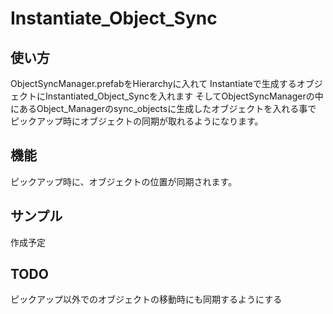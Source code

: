 # Instantiate_Object_Sync
## 使い方
ObjectSyncManager.prefabをHierarchyに入れて
Instantiateで生成するオブジェクトにInstantiated_Object_Syncを入れます
そしてObjectSyncManagerの中にあるObject_Managerのsync_objectsに生成したオブジェクトを入れる事で
ピックアップ時にオブジェクトの同期が取れるようになります。

## 機能
ピックアップ時に、オブジェクトの位置が同期されます。

## サンプル
作成予定

## TODO
ピックアップ以外でのオブジェクトの移動時にも同期するようにする
